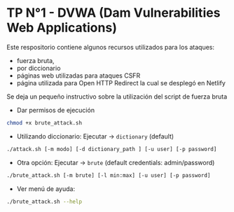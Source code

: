 
# TP N°1 - DVWA (Dam Vulnerabilities Web Applications)

Este respositorio contiene algunos recursos utilizados para los ataques:
* fuerza bruta, 
* por diccionario
* páginas web utilizadas para ataques CSFR 
* página utilizada para Open HTTP Redirect la cual se desplegó en Netlify

Se deja un pequeño instructivo sobre la utilización del script de fuerza bruta

- Dar permisos de ejecución
```bash
chmod +x brute_attack.sh
```

- Utilizando diccionario:
Ejecutar -> ```dictionary``` (default)
```bash
./attack.sh [-m modo] [-d dictionary_path ] [-u user] [-p password]
```

- Otra opción:
Ejecutar -> ```brute``` (default credentials: admin/password)
```bash
./brute_attack.sh [-m brute] [-l min:max] [-u user] [-p password]
```

- Ver menú de ayuda:
```bash
./brute_attack.sh --help
```
